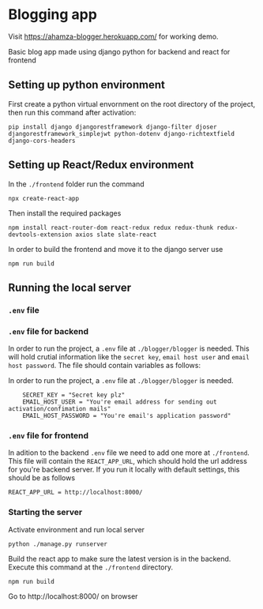 Blogging app
============

Visit https://ahamza-blogger.herokuapp.com/ for working demo.

Basic blog app made using django python for backend and react for frontend

Setting up python environment
------------------

First create a python virtual envornment on the root directory of the project, then run this command after activation:

    pip install django djangorestframework django-filter djoser djangorestframework_simplejwt python-dotenv django-richtextfield django-cors-headers

Setting up React/Redux environment
----------------------------------

In the ``./frontend`` folder run the command

    npx create-react-app

Then install the required packages

    npm install react-router-dom react-redux redux redux-thunk redux-devtools-extension axios slate slate-react

In order to build the frontend and move it to the django server use

    npm run build

Running the local server
------------------------

### ``.env`` file
### ``.env`` file for backend

In order to run the project, a ``.env`` file at ``./blogger/blogger`` is needed. This will hold crutial information like the ``secret key``, ``email host user`` and ``email host password``. The file should contain variables as follows:

In order to run the project, a ``.env`` file at ``./blogger/blogger`` is needed.
```
    SECRET_KEY = "Secret key plz"
    EMAIL_HOST_USER = "You're email address for sending out activation/confimation mails"
    EMAIL_HOST_PASSWORD = "You're email's application password"
```
### ``.env`` file for frontend

In adition to the backend ``.env`` file we need to add one more at ``./frontend``. This file will contain the ``REACT_APP_URL``, which should hold the url address for you're backend server. If you run it locally with default settings, this should be as follows

    REACT_APP_URL = http://localhost:8000/

### Starting the server

Activate environment and run local server

    python ./manage.py runserver

Build the react app to make sure the latest version is in the backend. Execute this command at the ``./frontend`` directory.

    npm run build

Go to http://localhost:8000/ on browser
